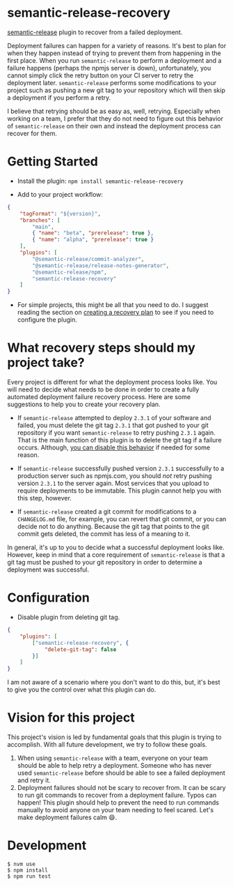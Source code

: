 # semantic-release-recovery

[semantic-release](https://github.com/semantic-release/semantic-release) plugin to recover from a failed deployment. 

Deployment failures can happen for a variety of reasons. It's best to plan for when they happen instead of trying to prevent them from happening in the first place. When you run `semantic-release` to perform a deployment and a failure happens (perhaps the npmjs server is down), unfortunately, you cannot simply click the retry button on your CI server to retry the deployment later. `semantic-release` performs some modifications to your project such as pushing a new git tag to your repository which will then skip a deployment if you perform a retry. 

I believe that retrying should be as easy as, well, retrying. Especially when working on a team, I prefer that they do not need to figure out this behavior of `semantic-release` on their own and instead the deployment process can recover for them. 

# Getting Started

* Install the plugin: `npm install semantic-release-recovery`

* Add to your project workflow: 

```json
{
    "tagFormat": "${version}",
    "branches": [
        "main",
        { "name": "beta", "prerelease": true },
        { "name": "alpha", "prerelease": true }
    ],
    "plugins": [
        "@semantic-release/commit-analyzer",
        "@semantic-release/release-notes-generator",        
        "@semantic-release/npm", 
        "semantic-release-recovery"
    ]
}
```

* For simple projects, this might be all that you need to do. I suggest reading the section on [creating a recovery plan](#what-recovery-steps-should-my-project-take) to see if you need to configure the plugin. 

# What recovery steps should my project take? 

Every project is different for what the deployment process looks like. You will need to decide what needs to be done in order to create a fully automated deployment failure recovery process. Here are some suggestions to help you to create your recovery plan. 

* If `semantic-release` attempted to deploy `2.3.1` of your software and failed, you must delete the git tag `2.3.1` that got pushed to your git repository if you want `semantic-release` to retry pushing `2.3.1` again. That is the main function of this plugin is to delete the git tag if a failure occurs. Although, [you can disable this behavior](#configuration) if needed for some reason. 

* If `semantic-release` successfully pushed version `2.3.1` successfully to a production server such as npmjs.com, you should *not* retry pushing version `2.3.1` to the server again. Most services that you upload to require deployments to be immutable. This plugin cannot help you with this step, however. 

* If `semantic-release` created a git commit for modifications to a `CHANGELOG.md` file, for example, you can revert that git commit, or you can decide not to do anything. Because the git tag that points to the git commit gets deleted, the commit has less of a meaning to it. 

In general, it's up to you to decide what a successful deployment looks like. However, keep in mind that a core requirement of `semantic-release` is that a git tag must be pushed to your git repository in order to determine a deployment was successful. 

# Configuration 

* Disable plugin from deleting git tag. 

```json
{
    "plugins": [
        ["semantic-release-recovery", {
            "delete-git-tag": false
        }]
    ]
}
```

I am not aware of a scenario where you don't want to do this, but, it's best to give you the control over what this plugin can do. 

# Vision for this project

This project's vision is led by fundamental goals that this plugin is trying to accomplish. With all future development, we try to follow these goals. 

1. When using `semantic-release` with a team, everyone on your team should be able to help retry a deployment. Someone who has never used `semantic-release` before should be able to see a failed deployment and retry it. 
2. Deployment failures should not be scary to recover from. It can be scary to run git commands to recover from a deployment failure. Typos can happen! This plugin should help to prevent the need to run commands manually to avoid anyone on your team needing to feel scared. Let's make deployment failures calm 😄. 

# Development 

```
$ nvm use 
$ npm install 
$ npm run test 
```


